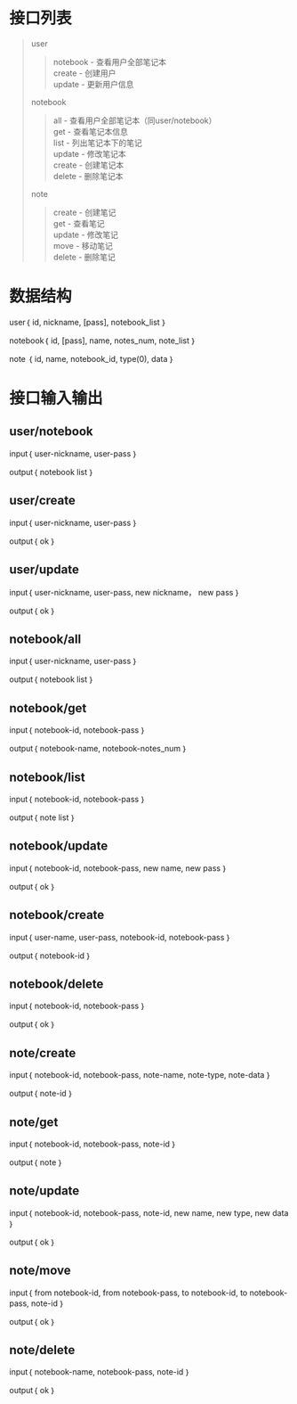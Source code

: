 接口列表
==================================
> user
>> notebook - 查看用户全部笔记本  
>> create - 创建用户  
>> update - 更新用户信息  
>
> notebook  
>> all - 查看用户全部笔记本（同user/notebook）  
>> get - 查看笔记本信息  
>> list - 列出笔记本下的笔记  
>> update - 修改笔记本   
>> create - 创建笔记本  
>> delete - 删除笔记本  
>
> note  
>> create - 创建笔记  
>> get - 查看笔记  
>> update - 修改笔记  
>> move - 移动笔记  
>> delete - 删除笔记  
>

数据结构
==================================

user｛
    id,
    nickname,
    [pass],
    notebook_list
｝

notebook｛
    id,
    [pass],
    name,
    notes_num,
    note_list
｝

note ｛
    id,
    name,
    notebook_id,
    type(0),
    data
｝

接口输入输出
==================================

user/notebook
------------------
input｛
    user-nickname,
    user-pass
｝

output｛
    notebook list
｝

user/create
------------------
input｛
    user-nickname,
    user-pass
｝

output｛
    ok
｝

user/update
------------------
input｛
    user-nickname,
    user-pass,
    new nickname，
    new pass
｝

output｛
    ok
｝

notebook/all
------------------
input｛
    user-nickname,
    user-pass
｝

output｛
    notebook list
｝

notebook/get
------------------
input｛
    notebook-id,
    notebook-pass
｝

output｛
    notebook-name,
    notebook-notes_num
｝

notebook/list
------------------
input｛
    notebook-id,
    notebook-pass
｝

output｛
    note list
｝

notebook/update
------------------
input｛
    notebook-id,
    notebook-pass,
    new name,
    new pass
｝

output｛
    ok
｝

notebook/create
------------------
input｛
    user-name,
	user-pass,
    notebook-id,
    notebook-pass
｝

output｛
    notebook-id
｝

notebook/delete
------------------
input｛
    notebook-id,
    notebook-pass
｝

output｛
    ok
｝

note/create
------------------
input｛
    notebook-id,
    notebook-pass,
    note-name,
    note-type,
    note-data
｝

output｛
    note-id
｝

note/get
------------------
input｛
    notebook-id,
    notebook-pass,
    note-id
｝

output｛
    note
｝

note/update
------------------
input｛
    notebook-id,
    notebook-pass,
    note-id,
    new name,
    new type,
    new data
｝

output｛
    ok
｝

note/move
------------------
input｛
    from notebook-id,
    from notebook-pass,
    to notebook-id,
    to notebook-pass,
    note-id
｝

output｛
    ok
｝

note/delete
------------------
input｛
    notebook-name,
    notebook-pass,
    note-id
｝

output｛
    ok
｝